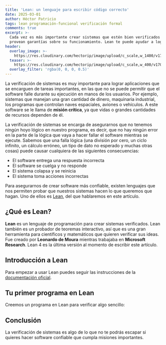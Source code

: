 ```yaml
---
title: 'Lean: un lenguaje para escribir código correcto'
date: 2025-03-01
author: Héctor Patricio
tags: lean programación-funcional verificación formal
comments: true
excerpt: >-
  Cada vez es más importante crear sistemas que estén bien verificados y que
  provean garantías sobre su funcionamiento. Lean te puede ayudar a lograrlo.
header:
  overlay_image: >-
    https://res.cloudinary.com/hectorip/image/upload/c_scale,w_1400/v1702275274/shubham-dhage-ONtKHht3aOE-unsplash_sgwtqx.jpg
  teaser: >-
    https://res.cloudinary.com/hectorip/image/upload/c_scale,w_400/v1702275274/shubham-dhage-ONtKHht3aOE-unsplash_sgwtqx.jpg
  overlay_filter: 'rgba(0, 0, 0, 0.5)'
---
```


La verificación de sistemas es muy importante para lograr aplicaciones que se
encarguen de tareas importantes, en las que no se puede permitir que el software
falle durante su ejecución en manos de los usuarios. Por ejemplo, sistemas que
manejan una gran cantidad de dinero, maquinaria industrial, los programas
que controlan naves espaciales, aviones o vehículos. A este software se le
llama de **misión crítica**, ya que vidas o grandes cantidades de recursos
dependen de él.

La verificación de sistemas se encarga de asegurarnos que no tenemos ningún
hoyo lógico en nuestro programa, es decir, que no hay ningún error en la
parte de la lógica que vaya a hacer fallar el software mientras se ejecute.
Sabemos que una falla lógica (una división por cero, un ciclo infinito, un cálculo erróneo,
un tipo de dato no esperado y muchas otras cosas) puede causar cualquiera de las
siguientes consecuencias:

- El software entrega una respuesta incorrecta
- El software se cuelga y no responde
- El sistema colapsa y se reinicia
- El sistema toma acciones incorrectas

Para asegurarnos de crear software más confiable, existen lenguajes que nos permiten
probar que nuestros sistemas hacen lo que queremos que hagan. Uno de ellos es
[Lean](https://leanprover.github.io/), del que hablaremos en este artículo.

## ¿Qué es Lean?

**Lean** es un lenguaje de programación para crear sistemas verificados.
Lean también es un probador de teoremas interactivo, así que es una gran herramienta
para científicos y matemáticos que quieren verificar sus ideas.
Fue creado por **Leonardo de Moura** mientras trabajaba en **Microsoft Research**. Lean 4
es la última versión al momento de escribir este artículo.

## Introducción a Lean

Para empezar a usar Lean puedes seguir las instrucciones de la
[documentación oficial](https://leanprover.github.io/lean4/getting_started.html).

## Tu primer programa en Lean

Creemos un programa en Lean para verificar algo sencillo:

## Conclusión

La verificación de sistemas es algo de lo que no te podrás escapar si quieres
hacer software confiable que cumpla misiones importantes.
